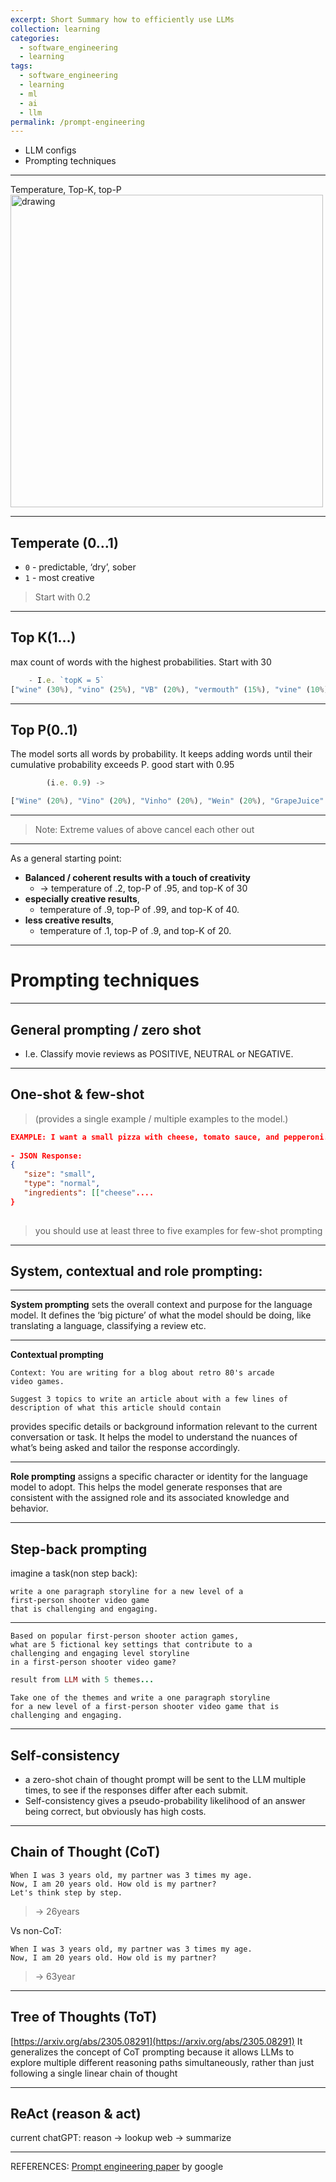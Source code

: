 ```yaml
---
excerpt: Short Summary how to efficiently use LLMs
collection: learning
categories:
  - software_engineering
  - learning
tags:
  - software_engineering
  - learning
  - ml
  - ai
  - llm
permalink: /prompt-engineering
---
```

- LLM configs
- Prompting techniques

---

Temperature, Top-K, top-P
<img src="temp topp topK.png" alt="drawing" width="500"/>

---

## Temperate (0…1)
- `0` - predictable, ‘dry’, sober
- `1` - most creative

 > Start with 0.2

---

## Top K(1…) 
max count of words with the highest probabilities. Start with 30 
```js
	- I.e. `topK = 5`
["wine" (30%), "vino" (25%), "VB" (20%), "vermouth" (15%), "vine" (10%)]
```

---

## Top P(0..1) 
The model sorts all words by probability. 
It keeps adding words until their cumulative probability exceeds P. good start with 0.95 
```js
		(i.e. 0.9) -> 

["Wine" (20%), "Vino" (20%), "Vinho" (20%), "Wein" (20%), "GrapeJuice" (10%), ...]
```


---

> Note: Extreme values of above cancel each other out

---

As a general starting point:
- **Balanced / coherent results with a touch of creativity** 
	- -> temperature of .2, top-P of .95, and top-K of 30 
- **especially creative results**,  
	- temperature of .9, top-P of .99, and top-K of 40. 
- **less creative results**, 
	- temperature of .1, top-P of .9, and top-K of 20.

---
# Prompting techniques

---
## General prompting / zero shot
- I.e. Classify movie reviews as POSITIVE, NEUTRAL or NEGATIVE.

---
## One-shot & few-shot 
> (provides a single example / multiple examples to the model.)
    
 ```json
 EXAMPLE: I want a small pizza with cheese, tomato sauce, and pepperoni.
    
- JSON Response:
{ 
	"size": "small",
	"type": "normal",
	"ingredients": [["cheese"....
}
    
```

> you should use at least three to five examples for few-shot prompting

---
## System, contextual and role prompting:

---
**System prompting** 
sets the overall context and purpose for the language model. It defines the ‘big picture’ of what the model should be doing, like translating a language, classifying a review etc.

---

**Contextual prompting** 
```
Context: You are writing for a blog about retro 80's arcade
video games.

Suggest 3 topics to write an article about with a few lines of
description of what this article should contain
```
provides specific details or background information relevant to the current conversation or task. It helps the model to understand the nuances of what’s being asked and tailor the response accordingly.

---
**Role prompting** 
assigns a specific character or identity for the language model to adopt. This helps the model generate responses that are consistent with the assigned role and its associated knowledge and behavior.

---
## Step-back prompting


imagine a task(non step back):
```
write a one paragraph storyline for a new level of a
first-person shooter video game 
that is challenging and engaging.
```

---

```
Based on popular first-person shooter action games, 
what are 5 fictional key settings that contribute to a
challenging and engaging level storyline 
in a first-person shooter video game?
```

```ruby
result from LLM with 5 themes...
```

```
Take one of the themes and write a one paragraph storyline
for a new level of a first-person shooter video game that is
challenging and engaging.
```

---
## Self-consistency

- a zero-shot chain of thought prompt will be sent to the LLM multiple times, to see if the responses differ after each submit.
- Self-consistency gives a pseudo-probability likelihood of an answer being correct, but obviously has high costs.
---
## Chain of Thought (CoT)
 ```
When I was 3 years old, my partner was 3 times my age.
Now, I am 20 years old. How old is my partner?
Let's think step by step. 
```
> -> 26years

Vs non-CoT: 
```
When I was 3 years old, my partner was 3 times my age.
Now, I am 20 years old. How old is my partner?
```
> -> 63year

---
## Tree of Thoughts (ToT) 
[https://arxiv.org/abs/2305.08291](https://arxiv.org/abs/2305.08291)
 It generalizes the concept of CoT prompting because it allows LLMs to explore multiple different reasoning paths simultaneously, rather than just following a single linear chain of thought

---
## ReAct (reason & act)
current chatGPT: reason -> lookup web -> summarize

---
REFERENCES:
[Prompt engineering paper](https://drive.google.com/file/d/1AbaBYbEa_EbPelsT40-vj64L-2IwUJHy/view) by google